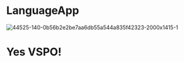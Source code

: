 # LanguageApp
![44525-140-0b56b2e2be7aa6db55a544a835f42323-2000x1415-1](https://github.com/FruityLoopes/LanguageApp/assets/102665380/f01162aa-dcfe-464c-be04-d507611946c2)
# Yes VSPO!


